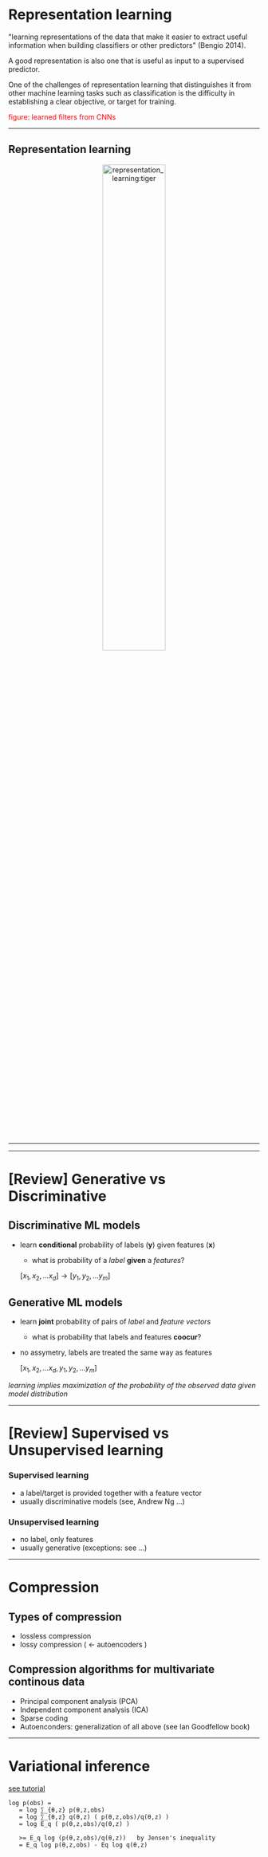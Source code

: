 

# Representation learning
 
   "learning representations of the data that make it easier to extract useful information when building classifiers or other predictors" (Bengio 2014).
   
   A good representation is also one that is useful as input to a supervised predictor.
   
   One of the challenges of representation learning that distinguishes it from other machine learning tasks such as classification is the difficulty in establishing a clear objective, or target for training.

<span style="color:red">figure: learned filters from CNNs
</span>

---

## Representation learning

<p align="center">
  <img src=tiger_representation.png alt="representation_learning:tiger" width="50%" height="50%"/>
</p>

---


---
# [Review] Generative vs Discriminative
 
## Discriminative ML models
  
+ learn **conditional** probability of labels ($\mathbf{y}$) given features ($\mathbf{x}$)
  - what is probability of a _label_ **given** a _features_?

   $[x_1, x_2, ... x_d] \rightarrow [ y_1, y_2, ... y_m]$


## Generative ML models

+ learn **joint** probability of pairs of _label_ and _feature vectors_
   - what is probability that labels and features **coocur**?
+ no assymetry, labels are treated the same way as features

   $[x_1, x_2, ... x_d,\, y_1, y_2, ... y_m]$ 


_learning implies maximization of the probability of the observed data given model distribution_

---

# [Review] Supervised vs Unsupervised learning

### Supervised learning
- a label/target is provided together with a feature vector
- usually discriminative models (see, Andrew Ng ...)

### Unsupervised learning
 - no label, only features
 - usually generative (exceptions: see ...)

---

# Compression

## Types of compression
  - lossless compression
  - lossy compression ( <- autoencoders )

## Compression algorithms for multivariate continous data
  - Principal component analysis (PCA)
  - Independent component analysis (ICA)
  - Sparse coding
  - Autoenconders: generalization of all above 
  (see Ian Goodfellow book)

---

# Variational inference
 [see tutorial](https://www.cs.jhu.edu/~jason/tutorials/variational.html)

    log p(obs) = 
       = log ∑_{θ,z} p(θ,z,obs)
       = log ∑_{θ,z} q(θ,z) ( p(θ,z,obs)/q(θ,z) )
       = log E_q ( p(θ,z,obs)/q(θ,z) )

       >= E_q log (p(θ,z,obs)/q(θ,z))   by Jensen's inequality
       = E_q log p(θ,z,obs) - Eq log q(θ,z)   
